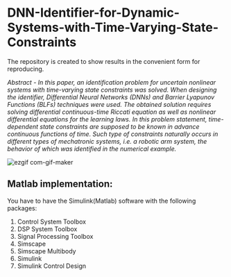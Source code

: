 # DNN-Identifier-for-Dynamic-Systems-with-Time-Varying-State-Constraints
The repository is created to show results in the convenient form for reproduсing.

*Abstract - In this paper, an identification problem for uncertain nonlinear systems with time-varying state constraints was solved. When designing the identifier, Differential Neural Networks (DNNs) and Barrier Lyapunov Functions (BLFs) techniques were used. The obtained solution requires solving differential continuous-time Riccati equation as well as nonlinear differential equations for the learning laws. In this problem statement, time-dependent state constraints are supposed to be known in advance continuous functions of time. Such type of constraints naturally occurs in different types of mechatronic systems, i.e. a robotic arm system, the behavior of which was identified in the numerical example.*

![ezgif com-gif-maker](https://user-images.githubusercontent.com/33436181/163841256-bd904bed-5521-4128-9816-ecf1ed400b37.gif)

## Matlab implementation:
You have to have the Simulink(Matlab) software with the following packages:
1. Control System Toolbox
2. DSP System Toolbox
3. Signal Processing Toolbox
4. Simscape
5. Simscape Multibody
6. Simulink
7. Simulink Control Design
